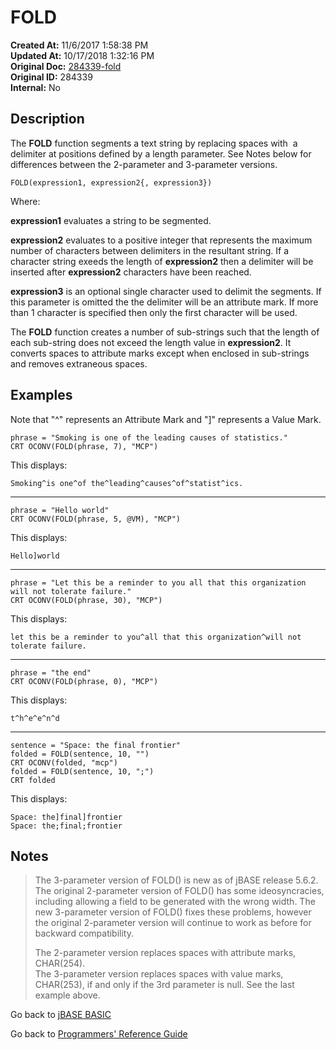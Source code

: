 # FOLD

**Created At:** 11/6/2017 1:58:38 PM  
**Updated At:** 10/17/2018 1:32:16 PM  
**Original Doc:** [284339-fold](https://docs.jbase.com/36868-jbase-basic/284339-fold)  
**Original ID:** 284339  
**Internal:** No  

## Description

The **FOLD** function segments a text string by replacing spaces with  a delimiter at positions defined by a length parameter. See Notes below for differences between the 2-parameter and 3-parameter versions.

```
FOLD(expression1, expression2{, expression3})
```

Where:

**expression1** evaluates a string to be segmented.

**expression2** evaluates to a positive integer that represents the maximum number of characters between delimiters in the resultant string. If a character string exeeds the length of **expression2** then a delimiter will be inserted after **expression2** characters have been reached.

**expression3** is an optional single character used to delimit the segments. If this parameter is omitted the the delimiter will be an attribute mark. If more than 1 character is specified then only the first character will be used.

The **FOLD** function creates a number of sub-strings such that the length of each sub-string does not exceed the length value in **expression2**. It converts spaces to attribute marks except when enclosed in sub-strings and removes extraneous spaces.

## Examples

Note that "^" represents an Attribute Mark and "]" represents a Value Mark.

```
phrase = "Smoking is one of the leading causes of statistics."
CRT OCONV(FOLD(phrase, 7), "MCP")
```

This displays:

```
Smoking^is one^of the^leading^causes^of^statist^ics.
```

* * *

```
phrase = "Hello world"
CRT OCONV(FOLD(phrase, 5, @VM), "MCP")
```

This displays:

```
Hello]world
```

* * *

```
phrase = "Let this be a reminder to you all that this organization will not tolerate failure."
CRT OCONV(FOLD(phrase, 30), "MCP")
```

This displays:

```
let this be a reminder to you^all that this organization^will not tolerate failure.
```

* * *

```
phrase = "the end"
CRT OCONV(FOLD(phrase, 0), "MCP")
```

This displays:

```
t^h^e^e^n^d
```

* * *

```
sentence = "Space: the final frontier"
folded = FOLD(sentence, 10, "")
CRT OCONV(folded, "mcp")
folded = FOLD(sentence, 10, ";")
CRT folded
```

This displays:

```
Space: the]final]frontier
Space: the;final;frontier
```

## Notes

>The 3-parameter version of FOLD() is new as of jBASE release 5.6.2. The original 2-parameter version of FOLD() has some ideosyncracies, including allowing a field to be generated with the wrong width. The new 3-parameter version of FOLD() fixes these problems, however the original 2-parameter version will continue to work as before for backward compatibility.
>
>The 2-parameter version replaces spaces with attribute marks, CHAR(254).  
>The 3-parameter version replaces spaces with value marks, CHAR(253), if and only if the 3rd parameter is null. See the last example above.

Go back to [jBASE BASIC](./../README.md)

Go back to [Programmers' Reference Guide](./../../reference-guides/jbc/README.md)
